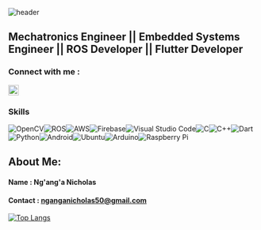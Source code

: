 <!--## Hi there 👋 -->

![header](https://capsule-render.vercel.app/api?&animation=fadeIn&type=slice&color=auto&height=200&section=header&text=Hi%20there%20👋%20Everyone!&fontSize=50)


<!--
<img height="50" src="https://cdn.jsdelivr.net/gh/devicons/devicon@latest/icons/arduino/arduino-plain-wordmark.svg" />   <img height="50" src="https://cdn.jsdelivr.net/gh/devicons/devicon@latest/icons/embeddedc/embeddedc-original-wordmark.svg" />   <img height="50" src="https://cdn.jsdelivr.net/gh/devicons/devicon@latest/icons/flutter/flutter-original.svg" />
  <img height="80" src="https://cdn.jsdelivr.net/gh/devicons/devicon@latest/icons/ubuntu/ubuntu-original-wordmark.svg" />

  ![image](https://github.com/user-attachments/assets/4fdfe42d-89e3-494f-a295-2bd04b39cd23) 
  -->
## Mechatronics Engineer || Embedded Systems Engineer || ROS Developer || Flutter Developer
### Connect with me :
<a href="https://www.linkedin.com/in/joe-ngigi-988548232/"> <img align="Center" src="https://raw.githubusercontent.com/yushi1007/yushi1007/main/images/linkedin.svg" alt="Yu Shi | LinkedIn" width="21px" /></a>    


### Skills
![OpenCV](https://img.shields.io/badge/opencv-%23white.svg?style=for-the-badge&logo=opencv&logoColor=white)![ROS](https://img.shields.io/badge/ros-%230A0FF9.svg?style=for-the-badge&logo=ros&logoColor=white)![AWS](https://img.shields.io/badge/AWS-%23FF9900.svg?style=for-the-badge&logo=amazon-aws&logoColor=white)![Firebase](https://img.shields.io/badge/firebase-%23039BE5.svg?style=for-the-badge&logo=firebase)![Visual Studio Code](https://img.shields.io/badge/Visual%20Studio%20Code-0078d7.svg?style=for-the-badge&logo=visual-studio-code&logoColor=white)![C](https://img.shields.io/badge/c-%2300599C.svg?style=for-the-badge&logo=c&logoColor=white)![C++](https://img.shields.io/badge/c++-%2300599C.svg?style=for-the-badge&logo=c%2B%2B&logoColor=white)![Dart](https://img.shields.io/badge/dart-%230175C2.svg?style=for-the-badge&logo=dart&logoColor=white)![Python](https://img.shields.io/badge/python-3670A0?style=for-the-badge&logo=python&logoColor=ffdd54)![Android](https://img.shields.io/badge/Android-3DDC84?style=for-the-badge&logo=android&logoColor=white)![Ubuntu](https://img.shields.io/badge/Ubuntu-E95420?style=for-the-badge&logo=ubuntu&logoColor=white)![Arduino](https://img.shields.io/badge/-Arduino-00979D?style=for-the-badge&logo=Arduino&logoColor=white)![Raspberry Pi](https://img.shields.io/badge/-RaspberryPi-C51A4A?style=for-the-badge&logo=Raspberry-Pi)

## About Me:
#### Name : Ng'ang'a Nicholas 
#### Contact : nganganicholas50@gmail.com

<!--
![Albert's GitHub stats](https://github-readme-stats.vercel.app/api?username=Nganga02&show_icons=true&theme=cobalt&height100)
-->

[![Top Langs](https://github-readme-stats.vercel.app/api/top-langs/?username=Nganga02&layout=donut&theme=cobalt)](https://github.com/Nganga02/github-readme-stats)
<!--
#### Education : Self-Taught : Flutter, ROS, Microcontroller,PCB, Ubuntu
  #### BSc Mechatrronics Engineering"
  #### Siemens Certified Assistant and Associate
  -->




<!--
**Ngigi33/Ngigi33** is a ✨ _special_ ✨ repository because its `README.md` (this file) appears on your GitHub profile.

Here are some ideas to get you started:

- 🔭 I’m currently working on ...
- 🌱 I’m currently learning ...
- 👯 I’m looking to collaborate on ...
- 🤔 I’m looking for help with ...
- 💬 Ask me about ...
- 📫 How to reach me: ...
- 😄 Pronouns: ...
- ⚡ Fun fact: ...
-->

